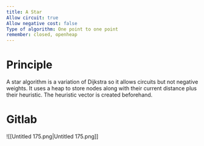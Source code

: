 ```yaml
---
title: A Star
Allow circuit: true
Allow negative cost: false
Type of algorithm: One point to one point
remember: closed, openheap
---
```

  
  
# Principle
A star algorithm is a variation of Dijkstra so it allows circuits but not negative weights. It uses a heap to store nodes along with their current distance plus their heuristic. The heuristic vector is created beforehand.
  
  
# Gitlab
![[Untitled 175.png|Untitled 175.png]]


